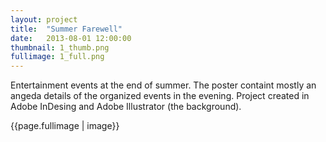 ```yaml
---
layout: project
title:  "Summer Farewell"
date:   2013-08-01 12:00:00
thumbnail: 1_thumb.png
fullimage: 1_full.png
---
```

Entertainment events at the end of summer. The poster containt mostly
an angeda details of the organized events in the evening. Project
created in Adobe InDesing and Adobe Illustrator (the background).

{{page.fullimage | image}}
